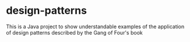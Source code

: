 # design-patterns
This is a Java project to show understandable examples of the application of design patterns described by the Gang of Four's book

